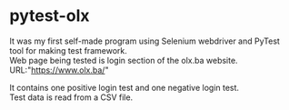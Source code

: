 # pytest-olx

It was my first self-made program using Selenium webdriver and PyTest tool for making test framework.</br>
Web page being tested is login section of the olx.ba website.</br>
URL:"https://www.olx.ba/"

It contains one positive login test and one negative login test.</br>
Test data is read from a CSV file.
